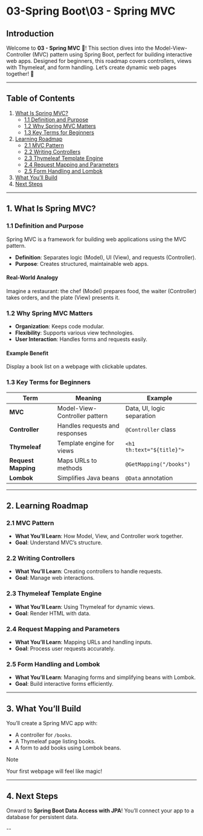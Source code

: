 
# 03-Spring Boot\03 - Spring MVC

## Introduction

Welcome to **03 - Spring MVC** 🌟! This section dives into the Model-View-Controller (MVC) pattern using Spring Boot, perfect for building interactive web apps. Designed for beginners, this roadmap covers controllers, views with Thymeleaf, and form handling. Let’s create dynamic web pages together! 🚀

---

## Table of Contents

1. [What Is Spring MVC?](#1-what-is-spring-mvc)
   - [1.1 Definition and Purpose](#11-definition-and-purpose)
   - [1.2 Why Spring MVC Matters](#12-why-spring-mvc-matters)
   - [1.3 Key Terms for Beginners](#13-key-terms-for-beginners)
2. [Learning Roadmap](#2-learning-roadmap)
   - [2.1 MVC Pattern](#21-mvc-pattern)
   - [2.2 Writing Controllers](#22-writing-controllers)
   - [2.3 Thymeleaf Template Engine](#23-thymeleaf-template-engine)
   - [2.4 Request Mapping and Parameters](#24-request-mapping-and-parameters)
   - [2.5 Form Handling and Lombok](#25-form-handling-and-lombok)
3. [What You’ll Build](#3-what-youll-build)
4. [Next Steps](#4-next-steps)

---

## 1. What Is Spring MVC?

### 1.1 Definition and Purpose

Spring MVC is a framework for building web applications using the MVC pattern.

- **Definition**: Separates logic (Model), UI (View), and requests (Controller).
- **Purpose**: Creates structured, maintainable web apps.

#### Real-World Analogy

Imagine a restaurant: the chef (Model) prepares food, the waiter (Controller) takes orders, and the plate (View) presents it.

### 1.2 Why Spring MVC Matters

- **Organization**: Keeps code modular.
- **Flexibility**: Supports various view technologies.
- **User Interaction**: Handles forms and requests easily.

#### Example Benefit

Display a book list on a webpage with clickable updates.

### 1.3 Key Terms for Beginners

| Term              | Meaning                                      | Example                     |
|-------------------|----------------------------------------------|-----------------------------|
| **MVC**           | Model-View-Controller pattern                | Data, UI, logic separation  |
| **Controller**    | Handles requests and responses               | `@Controller` class         |
| **Thymeleaf**     | Template engine for views                    | `<h1 th:text="${title}">`   |
| **Request Mapping** | Maps URLs to methods                     | `@GetMapping("/books")`     |
| **Lombok**        | Simplifies Java beans                        | `@Data` annotation          |

---

## 2. Learning Roadmap

### 2.1 MVC Pattern

- **What You’ll Learn**: How Model, View, and Controller work together.
- **Goal**: Understand MVC’s structure.

### 2.2 Writing Controllers

- **What You’ll Learn**: Creating controllers to handle requests.
- **Goal**: Manage web interactions.

### 2.3 Thymeleaf Template Engine

- **What You’ll Learn**: Using Thymeleaf for dynamic views.
- **Goal**: Render HTML with data.

### 2.4 Request Mapping and Parameters

- **What You’ll Learn**: Mapping URLs and handling inputs.
- **Goal**: Process user requests accurately.

### 2.5 Form Handling and Lombok

- **What You’ll Learn**: Managing forms and simplifying beans with Lombok.
- **Goal**: Build interactive forms efficiently.

---

## 3. What You’ll Build

You’ll create a Spring MVC app with:
- A controller for `/books`.
- A Thymeleaf page listing books.
- A form to add books using Lombok beans.

>[!NOTE]
>Your first webpage will feel like magic!

---

## 4. Next Steps

Onward to **Spring Boot Data Access with JPA**! You’ll connect your app to a database for persistent data.

--